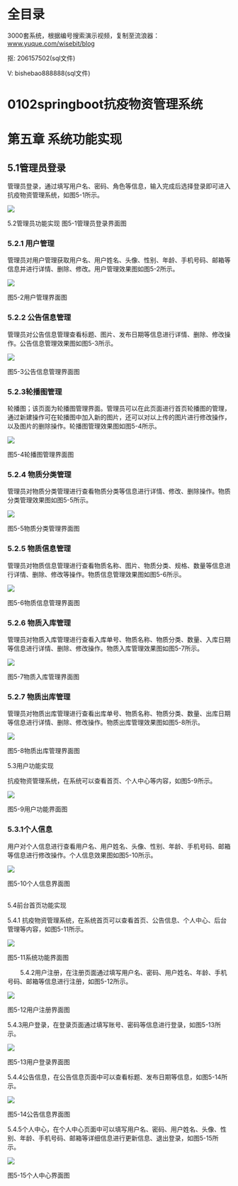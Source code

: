# 全目录

3000套系统，根据编号搜索演示视频，复制至流浪器：www.yuque.com/wisebit/blog


<p>抠: 206157502(sql文件)</p>
<p>V: bishebao888888(sql文件)</p>



# 0102springboot抗疫物资管理系统


# 第五章 系统功能实现
## 5.1管理员登录
管理员登录，通过填写用户名、密码、角色等信息，输入完成后选择登录即可进入抗疫物资管理系统，如图5-1所示。

![](/md/blog.009.png)

5.2管理员功能实现             图5-1管理员登录界面图
### 5.2.1 用户管理
管理员对用户管理获取用户名、用户姓名、头像、性别、年龄、手机号码、邮箱等信息并进行详情、删除、修改。用户管理效果图如图5-2所示。

![](/md/blog.010.png)

图5-2用户管理界面图
### 5.2.2 公告信息管理
管理员对公告信息管理查看标题、图片、发布日期等信息进行详情、删除、修改操作。公告信息管理效果图如图5-3所示。

![](/md/blog.011.png)

图5-3公告信息管理界面图
### 5.2.3轮播图管理
轮播图；该页面为轮播图管理界面。管理员可以在此页面进行首页轮播图的管理，通过新建操作可在轮播图中加入新的图片，还可以对以上传的图片进行修改操作，以及图片的删除操作。轮播图管理效果图如图5-4所示。

![](/md/blog.012.png)

图5-4轮播图管理界面图
### 5.2.4 物质分类管理
管理员对物质分类管理进行查看物质分类等信息进行详情、修改、删除操作。物质分类管理效果图如图5-5所示。

![](/md/blog.013.png)

图5-5物质分类管理界面图
### 5.2.5 物质信息管理
管理员对物质信息管理进行查看物质名称、图片、物质分类、规格、数量等信息进行详情、删除、修改等操作。物质信息管理效果图如图5-6所示。

![](/md/blog.014.png)

图5-6物质信息管理界面图
### 5.2.6 物质入库管理
管理员对物质入库管理进行查看入库单号、物质名称、物质分类、数量、入库日期等信息进行详情、删除、修改操作。物质入库管理效果图如图5-7所示。

![](/md/blog.015.png)

图5-7物质入库管理界面图

### 5.2.7 物质出库管理
管理员对物质出库管理进行查看出库单号、物质名称、物质分类、数量、出库日期等信息进行详情、删除、修改操作。物质出库管理效果图如图5-8所示。

![](/md/blog.016.png)

图5-8物质出库管理界面图


5.3用户功能实现

抗疫物资管理系统，在系统可以查看首页、个人中心等内容，如图5-9所示。

![](/md/blog.017.png)

图5-9用户功能界面图

### 5.3.1个人信息
用户对个人信息进行查看用户名、用户姓名、头像、性别、年龄、手机号码、邮箱等信息进行修改操作。个人信息效果图如图5-10所示。

![](/md/blog.018.png)

图5-10个人信息界面图




##
5.4前台首页功能实现

5.4.1 抗疫物资管理系统，在系统首页可以查看首页、公告信息、个人中心、后台管理等内容，如图5-11所示。

![](/md/blog.019.png)

图5-11系统功能界面图

`    `5.4.2用户注册，在注册页面通过填写用户名、密码、用户姓名、年龄、手机号码、邮箱等信息进行注册，如图5-12所示。

![](/md/blog.020.png)


图5-12用户注册界面图

5.4.3用户登录，在登录页面通过填写账号、密码等信息进行登录，如图5-13所示。

![](/md/blog.021.png)

图5-13用户登录界面图

5.4.4公告信息，在公告信息页面中可以查看标题、发布日期等信息，如图5-14所示。

![](/md/blog.022.png)

图5-14公告信息界面图

5.4.5个人中心，在个人中心页面中可以填写用户名、密码、用户姓名、头像、性别、年龄、手机号码、邮箱等详细信息进行更新信息、退出登录，如图5-15所示。

![](/md/blog.023.png)

图5-15个人中心界面图

# 









